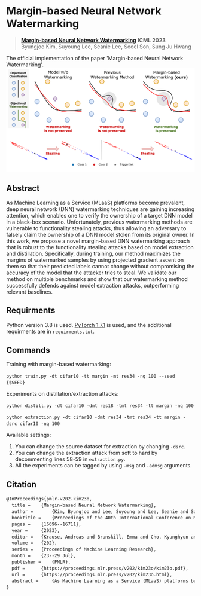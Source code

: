 # Margin-based Neural Network Watermarking
> [**Margin-based Neural Network Watermarking**](https://proceedings.mlr.press/v202/kim23o.html) **ICML 2023** <br>
> Byungjoo Kim, Suyoung Lee, Seanie Lee, Sooel Son, Sung Ju Hwang

The official implementation of the paper 'Margin-based Neural Network Watermarking'.
![figure](figures/margin-based-watermarking.png)

## Abstract
As Machine Learning as a Service (MLaaS) platforms become prevalent, deep neural network (DNN) watermarking techniques are gaining increasing attention, which enables one to verify the ownership of a target DNN model in a black-box scenario. Unfortunately, previous watermarking methods are vulnerable to functionality stealing attacks, thus allowing an adversary to falsely claim the ownership of a DNN model stolen from its original owner. In this work, we propose a novel margin-based DNN watermarking approach that is robust to the functionality stealing attacks based on model extraction and distillation. Specifically, during training, our method maximizes the margins of watermarked samples by using projected gradient ascent on them so that their predicted labels cannot change without compromising the accuracy of the model that the attacker tries to steal. We validate our method on multiple benchmarks and show that our watermarking method successfully defends against model extraction attacks, outperforming relevant baselines.

## Requirments
Python version 3.8 is used. [PyTorch  1.7.1](https://pytorch.org/get-started/previous-versions/) is used, and the additional requirments are in ``requirments.txt``.

## Commands
Training with margin-based watermarking:

```python train.py -dt cifar10 -tt margin -mt res34 -nq 100 --seed {$SEED}```

Experiments on distillation/extraction attacks:

```python distill.py -dt cifar10 -dmt res18 -tmt res34 -tt margin -nq 100```

```python extraction.py -dt cifar10 -dmt res34 -tmt res34 -tt margin -dsrc cifar10 -nq 100```


Available settings:
1. You can change the source dataset for extraction by changing ``-dsrc``.
2. You can change the extraction attack from soft to hard by decommenting lines 58-59 in ``extraction.py``.
3. All the experiments can be tagged by using ``-msg`` and ``-admsg`` arguments.


## Citation
```latex
@InProceedings{pmlr-v202-kim23o,
  title = 	 {Margin-based Neural Network Watermarking},
  author =       {Kim, Byungjoo and Lee, Suyoung and Lee, Seanie and Son, Sooel and Hwang, Sung Ju},
  booktitle = 	 {Proceedings of the 40th International Conference on Machine Learning},
  pages = 	 {16696--16711},
  year = 	 {2023},
  editor = 	 {Krause, Andreas and Brunskill, Emma and Cho, Kyunghyun and Engelhardt, Barbara and Sabato, Sivan and Scarlett, Jonathan},
  volume = 	 {202},
  series = 	 {Proceedings of Machine Learning Research},
  month = 	 {23--29 Jul},
  publisher =    {PMLR},
  pdf = 	 {https://proceedings.mlr.press/v202/kim23o/kim23o.pdf},
  url = 	 {https://proceedings.mlr.press/v202/kim23o.html},
  abstract = 	 {As Machine Learning as a Service (MLaaS) platforms become prevalent, deep neural network (DNN) watermarking techniques are gaining increasing attention, which enables one to verify the ownership of a target DNN model in a black-box scenario. Unfortunately, previous watermarking methods are vulnerable to functionality stealing attacks, thus allowing an adversary to falsely claim the ownership of a DNN model stolen from its original owner. In this work, we propose a novel margin-based DNN watermarking approach that is robust to the functionality stealing attacks based on model extraction and distillation. Specifically, during training, our method maximizes the margins of watermarked samples by using projected gradient ascent on them so that their predicted labels cannot change without compromising the accuracy of the model that the attacker tries to steal. We validate our method on multiple benchmarks and show that our watermarking method successfully defends against model extraction attacks, outperforming recent baselines.}
}
```